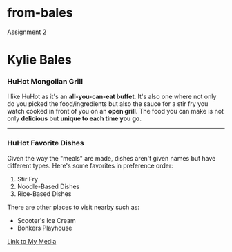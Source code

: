 # from-bales
Assignment 2

# Kylie Bales

### HuHot Mongolian Grill
I like HuHot as it's an **all-you-can-eat buffet**. It's also one where not only do you picked the food/ingredients but also the sauce for a stir fry you watch cooked in front of you on an **open grill**. The food you can make is not only **delicious** but **unique to each time you go**.


---
### HuHot Favorite Dishes
Given the way the "meals" are made, dishes aren't given names but have different types. Here's some favorites in preference order:
1. Stir Fry
2. Noodle-Based Dishes
3. Rice-Based Dishes

There are other places to visit nearby such as:
- Scooter's Ice Cream
- Bonkers Playhouse

[Link to My Media](MyMedia.md)